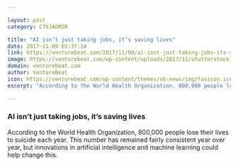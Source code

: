```yaml
---

layout: post
category: C7VJAGM2R

title: "AI isn’t just taking jobs, it’s saving lives"
date: 2017-11-09 01:37:14
link: https://venturebeat.com/2017/11/08/ai-isnt-just-taking-jobs-its-saving-lives/
image: https://venturebeat.com/wp-content/uploads/2017/11/shutterstock_590081462-e1510111913247.jpg?fit=780%2C679&strip=all
domain: venturebeat.com
author: VentureBeat
icon: https://venturebeat.com/wp-content/themes/vb-news/img/favicon.ico
excerpt: "According to the World Health Organization, 800,000 people lose their lives to suicide each year. This number has remained fairly consistent year over year, but innovations in artificial intelligence and machine learning could help change this."

---
```


### AI isn’t just taking jobs, it’s saving lives

According to the World Health Organization, 800,000 people lose their lives to suicide each year. This number has remained fairly consistent year over year, but innovations in artificial intelligence and machine learning could help change this.